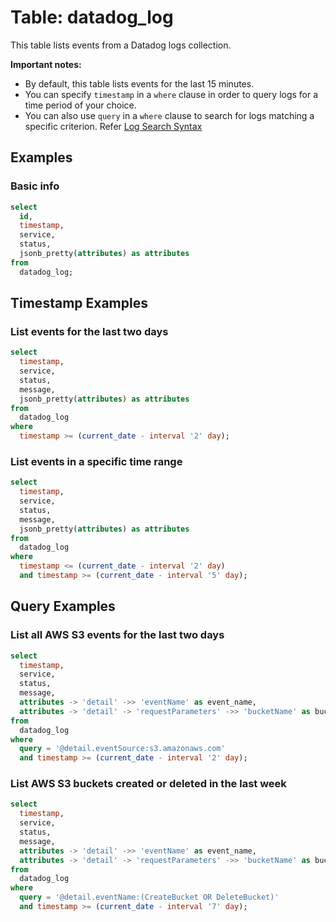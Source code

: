 # Table: datadog_log

This table lists events from a Datadog logs collection.

**Important notes:**

- By default, this table lists events for the last 15 minutes.
- You can specify `timestamp` in a `where` clause in order to query logs for a time period of your choice.
- You can also use `query` in a `where` clause to search for logs matching a specific criterion. Refer [Log Search Syntax](https://docs.datadoghq.com/logs/explorer/search_syntax/)

## Examples

### Basic info

```sql
select
  id,
  timestamp,
  service,
  status,
  jsonb_pretty(attributes) as attributes
from
  datadog_log;
```

## Timestamp Examples

### List events for the last two days

```sql
select
  timestamp,
  service,
  status,
  message,
  jsonb_pretty(attributes) as attributes
from
  datadog_log
where
  timestamp >= (current_date - interval '2' day);
```

### List events in a specific time range

```sql
select
  timestamp,
  service,
  status,
  message,
  jsonb_pretty(attributes) as attributes
from
  datadog_log
where
  timestamp <= (current_date - interval '2' day)
  and timestamp >= (current_date - interval '5' day);
```

## Query Examples

### List all AWS S3 events for the last two days

```sql
select
  timestamp,
  service,
  status,
  message,
  attributes -> 'detail' ->> 'eventName' as event_name,
  attributes -> 'detail' -> 'requestParameters' ->> 'bucketName' as bucket_name
from
  datadog_log
where
  query = '@detail.eventSource:s3.amazonaws.com'
  and timestamp >= (current_date - interval '2' day);
```

### List AWS S3 buckets created or deleted in the last week

```sql
select
  timestamp,
  service,
  status,
  message,
  attributes -> 'detail' ->> 'eventName' as event_name,
  attributes -> 'detail' -> 'requestParameters' ->> 'bucketName' as bucket_name
from
  datadog_log
where
  query = '@detail.eventName:(CreateBucket OR DeleteBucket)'
  and timestamp >= (current_date - interval '7' day);
```
